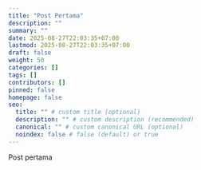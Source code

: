 ```yaml
---
title: "Post Pertama"
description: ""
summary: ""
date: 2025-08-27T22:03:35+07:00
lastmod: 2025-08-27T22:03:35+07:00
draft: false
weight: 50
categories: []
tags: []
contributors: []
pinned: false
homepage: false
seo:
  title: "" # custom title (optional)
  description: "" # custom description (recommended)
  canonical: "" # custom canonical URL (optional)
  noindex: false # false (default) or true
---
```


Post pertama
